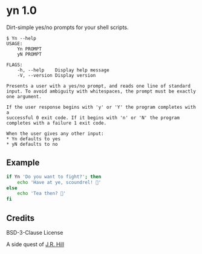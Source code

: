 # yn 1.0

Dirt-simple yes/no prompts for your shell scripts.

```text
$ Yn --help
USAGE:
    Yn PROMPT
    yN PROMPT

FLAGS:
    -h, --help    Display help message
    -V, --version Display version

Presents a user with a yes/no prompt, and reads one line of standard
input. To avoid ambiguity with whitespaces, the prompt must be exactly
one argument.

If the user response begins with 'y' or 'Y' the program completes with a
successful 0 exit code. If it begins with 'n' or 'N' the program
completes with a failure 1 exit code.

When the user gives any other input:
* Yn defaults to yes
* yN defaults to no
```

## Example

```bash
if Yn 'Do you want to fight?'; then
    echo 'Have at ye, scoundrel! 🤺'
else
    echo 'Tea then? 🍵'
fi
```

## Credits

BSD-3-Clause License

A side quest of [J.R. Hill](https://so.dang.cool)
